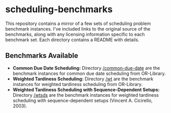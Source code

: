 # scheduling-benchmarks

This repository contains a mirror of a few sets of scheduling problem benchmark instances. I've included links to the original source of the benchmarks, along with any licensing information specific to each benchmark set.  Each directory contains a README with details.

## Benchmarks Available

* __Common Due Date Scheduling:__ Directory [/common-due-date](common-due-date) are the benchmark instances for common due date scheduling from OR-Library.
* __Weighted Tardiness Scheduling:__ Directory [/wt](wt) are the benchmark instances for weighted tardiness scheduling from OR-Library.
* __Weighted Tardiness Scheduling with Sequence-Dependent Setups:__ Directory [/wtsds](wtsds) are the benchmark instances for weighted tardiness scheduling with sequence-dependent setups (Vincent A. Cicirello, 2003).
